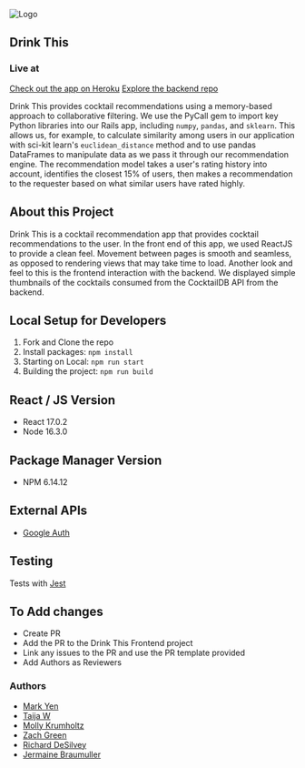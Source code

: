 ![Logo](https://user-images.githubusercontent.com/26797256/128451731-ba02dea0-b1cc-4296-b8f3-a81f5cb649f1.png)
## Drink This
### Live at

[Check out the app on Heroku](https://drink-this-frontend.herokuapp.com/)
[Explore the backend repo](https://github.com/drink-this/drink-this-backend)
<!-- badges here -->
<!-- badges for last commit, commit activity, state of the build, dependencies up to date -->
Drink This provides cocktail recommendations using a memory-based approach to collaborative filtering. We use the PyCall gem to import key Python libraries into our Rails app, including `numpy`, `pandas`, and `sklearn`. This allows us, for example, to calculate similarity among users in our application with sci-kit learn's `euclidean_distance` method and to use pandas DataFrames to manipulate data as we pass it through our recommendation engine. The recommendation model takes a user's rating history into account, identifies the closest 15% of users, then makes a recommendation to the requester based on what similar users have rated highly.

## About this Project

Drink This is a cocktail recommendation app that provides cocktail recommendations to the user. In the front end of this app, we used ReactJS to provide a clean feel. Movement between pages is smooth and seamless, as opposed to rendering views that may take time to load. Another look and feel to this is the frontend interaction with the backend. We displayed simple thumbnails of the cocktails consumed from the CocktailDB API from the backend.

## Local Setup for Developers

1. Fork and Clone the repo
2. Install packages: `npm install`
3. Starting on Local: `npm run start`
4. Building the project: `npm run build`

## React / JS Version

- React 17.0.2
- Node 16.3.0

## Package Manager Version

- NPM 6.14.12

## External APIs

- [Google Auth](https://developers.google.com/identity/protocols/oauth2)

## Testing
Tests with [Jest](https://jestjs.io/docs/getting-started)

## To Add changes

- Create PR
- Add the PR to the Drink This Frontend project
- Link any issues to the PR and use the PR template provided
- Add Authors as Reviewers

### Authors

- [Mark Yen](https://github.com/markcyen)
- [Taija W](https://github.com/twarbelow)
- [Molly Krumholtz](https://github.com/mkrumholz)
- [Zach Green](https://github.com/zachjamesgreen)
- [Richard DeSilvey](https://github.com/redferret)
- [Jermaine Braumuller](https://github.com/Jaybraum)
